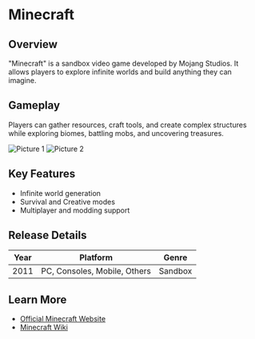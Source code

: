 # Minecraft

## Overview
"Minecraft" is a sandbox video game developed by Mojang Studios. It allows players to explore infinite worlds and build anything they can imagine.

## Gameplay
Players can gather resources, craft tools, and create complex structures while exploring biomes, battling mobs, and uncovering treasures.

![Picture 1](https://cdn.benchmark.pl/uploads/article/75475/MODERNICON/5370e1be69dd8931345d8c02bab9166b741153e3.jpg)
![Picture 2](https://marcin-michalski.home.pl/minecraft-serwery/images/gracze/1039/Minecraft-0028-Wallpaper.jpg)

## Key Features
- Infinite world generation
- Survival and Creative modes
- Multiplayer and modding support

## Release Details
| Year | Platform                      | Genre     |
|------|-------------------------------|-----------|
| 2011 | PC, Consoles, Mobile, Others | Sandbox   |

## Learn More
- [Official Minecraft Website](https://www.minecraft.net)
- [Minecraft Wiki](https://minecraft.fandom.com/wiki/Minecraft)
